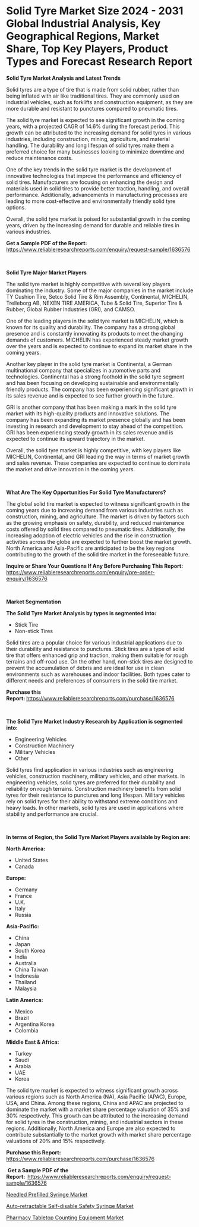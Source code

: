 <p><h1>Solid Tyre Market Size 2024 - 2031 Global Industrial Analysis, Key Geographical Regions, Market Share, Top Key Players, Product Types and Forecast Research Report</h1></p><p><strong>Solid Tyre Market Analysis and Latest Trends</strong></p>
<p><p>Solid tyres are a type of tire that is made from solid rubber, rather than being inflated with air like traditional tires. They are commonly used on industrial vehicles, such as forklifts and construction equipment, as they are more durable and resistant to punctures compared to pneumatic tires.</p><p>The solid tyre market is expected to see significant growth in the coming years, with a projected CAGR of 14.6% during the forecast period. This growth can be attributed to the increasing demand for solid tyres in various industries, including construction, mining, agriculture, and material handling. The durability and long lifespan of solid tyres make them a preferred choice for many businesses looking to minimize downtime and reduce maintenance costs.</p><p>One of the key trends in the solid tyre market is the development of innovative technologies that improve the performance and efficiency of solid tires. Manufacturers are focusing on enhancing the design and materials used in solid tires to provide better traction, handling, and overall performance. Additionally, advancements in manufacturing processes are leading to more cost-effective and environmentally friendly solid tyre options.</p><p>Overall, the solid tyre market is poised for substantial growth in the coming years, driven by the increasing demand for durable and reliable tires in various industries.</p></p>
<p><strong>Get a Sample PDF of the Report:&nbsp;</strong> <a href="https://www.reliableresearchreports.com/enquiry/request-sample/1636576">https://www.reliableresearchreports.com/enquiry/request-sample/1636576</a></p>
<p>&nbsp;</p>
<p><strong>Solid Tyre Major Market Players</strong></p>
<p><p>The solid tyre market is highly competitive with several key players dominating the industry. Some of the major companies in the market include TY Cushion Tire, Setco Solid Tire & Rim Assembly, Continental, MICHELIN, Trelleborg AB, NEXEN TIRE AMERICA, Tube & Solid Tire, Superior Tire & Rubber, Global Rubber Industries (GRI), and CAMSO.</p><p>One of the leading players in the solid tyre market is MICHELIN, which is known for its quality and durability. The company has a strong global presence and is constantly innovating its products to meet the changing demands of customers. MICHELIN has experienced steady market growth over the years and is expected to continue to expand its market share in the coming years.</p><p>Another key player in the solid tyre market is Continental, a German multinational company that specializes in automotive parts and technologies. Continental has a strong foothold in the solid tyre segment and has been focusing on developing sustainable and environmentally friendly products. The company has been experiencing significant growth in its sales revenue and is expected to see further growth in the future.</p><p>GRI is another company that has been making a mark in the solid tyre market with its high-quality products and innovative solutions. The company has been expanding its market presence globally and has been investing in research and development to stay ahead of the competition. GRI has been experiencing steady growth in its sales revenue and is expected to continue its upward trajectory in the market.</p><p>Overall, the solid tyre market is highly competitive, with key players like MICHELIN, Continental, and GRI leading the way in terms of market growth and sales revenue. These companies are expected to continue to dominate the market and drive innovation in the coming years.</p></p>
<p>&nbsp;</p>
<p><strong>What Are The Key Opportunities For Solid Tyre Manufacturers?</strong></p>
<p><p>The global solid tire market is expected to witness significant growth in the coming years due to increasing demand from various industries such as construction, mining, and agriculture. The market is driven by factors such as the growing emphasis on safety, durability, and reduced maintenance costs offered by solid tires compared to pneumatic tires. Additionally, the increasing adoption of electric vehicles and the rise in construction activities across the globe are expected to further boost the market growth. North America and Asia-Pacific are anticipated to be the key regions contributing to the growth of the solid tire market in the foreseeable future.</p></p>
<p><strong>Inquire or Share Your Questions If Any Before Purchasing This Report:</strong> <a href="https://www.reliableresearchreports.com/enquiry/pre-order-enquiry/1636576">https://www.reliableresearchreports.com/enquiry/pre-order-enquiry/1636576</a></p>
<p>&nbsp;</p>
<p><strong>Market Segmentation</strong></p>
<p><strong>The Solid Tyre Market Analysis by types is segmented into:</strong></p>
<p><ul><li>Stick Tire</li><li>Non-stick Tires</li></ul></p>
<p><p>Solid tires are a popular choice for various industrial applications due to their durability and resistance to punctures. Stick tires are a type of solid tire that offers enhanced grip and traction, making them suitable for rough terrains and off-road use. On the other hand, non-stick tires are designed to prevent the accumulation of debris and are ideal for use in clean environments such as warehouses and indoor facilities. Both types cater to different needs and preferences of consumers in the solid tire market.</p></p>
<p><strong>Purchase this Report:&nbsp;</strong><a href="https://www.reliableresearchreports.com/purchase/1636576">https://www.reliableresearchreports.com/purchase/1636576</a></p>
<p>&nbsp;</p>
<p><strong>The Solid Tyre Market Industry Research by Application is segmented into:</strong></p>
<p><ul><li>Engineering Vehicles</li><li>Construction Machinery</li><li>Military Vehicles</li><li>Other</li></ul></p>
<p><p>Solid tyres find application in various industries such as engineering vehicles, construction machinery, military vehicles, and other markets. In engineering vehicles, solid tyres are preferred for their durability and reliability on rough terrains. Construction machinery benefits from solid tyres for their resistance to punctures and long lifespan. Military vehicles rely on solid tyres for their ability to withstand extreme conditions and heavy loads. In other markets, solid tyres are used in applications where stability and performance are crucial.</p></p>
<p>&nbsp;</p>
<p><strong>In terms of Region, the Solid Tyre Market Players available by Region are:</strong></p>
<p>
    <p> <strong> North America: </strong>
        <ul>
            <li>United States</li>
            <li>Canada</li>
        </ul>
        </p> 
    <p> <strong> Europe: </strong>
        <ul>
            <li>Germany</li>
            <li>France</li>
            <li>U.K.</li>
            <li>Italy</li>
            <li>Russia</li>
        </ul>
        </p> 
    <p> <strong> Asia-Pacific: </strong>
        <ul>
            <li>China</li>
            <li>Japan</li>
            <li>South Korea</li>
            <li>India</li>
            <li>Australia</li>
            <li>China Taiwan</li>
            <li>Indonesia</li>
            <li>Thailand</li>
            <li>Malaysia</li>
        </ul>
        </p> 
    <p> <strong> Latin America: </strong>
        <ul>
            <li>Mexico</li>
            <li>Brazil</li>
            <li>Argentina Korea</li>
            <li>Colombia</li>
        </ul>
        </p> 
    <p> <strong> Middle East & Africa: </strong>
        <ul>
            <li>Turkey</li>
            <li>Saudi</li>
            <li>Arabia</li>
            <li>UAE</li>
            <li>Korea</li>
        </ul>
    </p>
    </p>
<p><p>The solid tyre market is expected to witness significant growth across various regions such as North America (NA), Asia Pacific (APAC), Europe, USA, and China. Among these regions, China and APAC are projected to dominate the market with a market share percentage valuation of 35% and 30% respectively. This growth can be attributed to the increasing demand for solid tyres in the construction, mining, and industrial sectors in these regions. Additionally, North America and Europe are also expected to contribute substantially to the market growth with market share percentage valuations of 20% and 15% respectively.</p></p>
<p><strong>Purchase this Report: </strong><a href="https://www.reliableresearchreports.com/purchase/1636576">https://www.reliableresearchreports.com/purchase/1636576</a></p>
<p>&nbsp;<strong>Get a Sample PDF of the Report:&nbsp;&nbsp;</strong><a href="https://www.reliableresearchreports.com/enquiry/request-sample/1636576">https://www.reliableresearchreports.com/enquiry/request-sample/1636576</a></p>
<p><strong></strong></p>
<p><p><a href="https://view.publitas.com/reportprime-1/needled-prefilled-syringe-market-share-market-new-trends-analysis-report-by-type-by-application-by-end-use-by-region-and-segment-forecasts-2023-2030/">Needled Prefilled Syringe Market</a></p><p><a href="https://view.publitas.com/reportprime-1/auto-retractable-self-disable-safety-syringe-market-size-global-industry-overview-market-segmentation-and-forecast-2023-to-2030/">Auto-retractable Self-disable Safety Syringe Market</a></p><p><a href="https://view.publitas.com/reportprime-1/pharmacy-tabletop-counting-equipment-market-size-market-share-and-global-market-analysis-report-2023-2030/">Pharmacy Tabletop Counting Equipment Market</a></p></p>